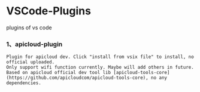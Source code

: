 # VSCode-Plugins
plugins of vs code

### 1、apicloud-plugin
    Plugin for apicloud dev. Click "install from vsix file" to install, no official uploaded.
    Only support wifi function currently. Maybe will add others in future.
    Based on apicloud official dev tool lib [apicloud-tools-core](https://github.com/apicloudcom/apicloud-tools-core), no any dependencies.